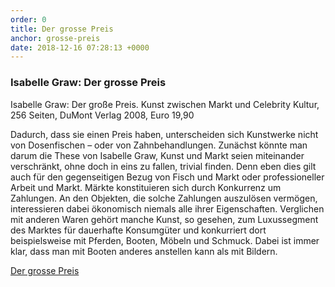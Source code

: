```yaml
---
order: 0
title: Der grosse Preis
anchor: grosse-preis
date: 2018-12-16 07:28:13 +0000
---
```

### Isabelle Graw: Der grosse Preis

Isabelle Graw: Der große Preis. Kunst zwischen Markt und Celebrity Kultur, 256 Seiten, DuMont Verlag 2008, Euro 19,90

Dadurch, dass sie einen Preis haben, unterscheiden sich Kunstwerke nicht von Dosenfischen – oder von Zahnbehandlungen. Zunächst könnte man darum die These von Isabelle Graw, Kunst und Markt seien miteinander verschränkt, ohne doch in eins zu fallen, trivial finden. Denn eben dies gilt auch für den gegenseitigen Bezug von Fisch und Markt oder professioneller Arbeit und Markt. Märkte konstituieren sich durch Konkurrenz um Zahlungen. An den Objekten, die solche Zahlungen auszulösen vermögen, interessieren dabei ökonomisch niemals alle ihrer Eigenschaften. Verglichen mit anderen Waren gehört manche Kunst, so gesehen, zum Luxussegment des Marktes für dauerhafte Konsumgüter und konkurriert dort beispielsweise mit Pferden, Booten, Möbeln und Schmuck. Dabei ist immer klar, dass man mit Booten anderes anstellen kann als mit Bildern.

[Der grosse Preis](http://www.dumont-buchverlag.de/buch/graw-der-grosse-preis-9783832190071/)
